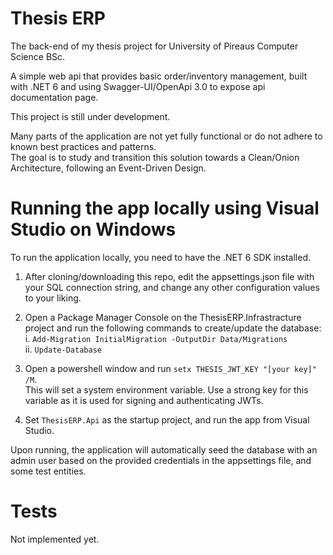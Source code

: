 # Thesis ERP

The back-end of my thesis project for University of Pireaus Computer Science BSc.  

A simple web api that provides basic order/inventory management, built with .NET 6 and using Swagger-UI/OpenApi 3.0 to expose api documentation page. 

This project is still under development.  

Many parts of the application are not yet fully functional or do not adhere to known best practices and patterns.  
The goal is to study and transition this solution towards a Clean/Onion Architecture, following an Event-Driven Design. 

# Running the app locally using Visual Studio on Windows

To run the application locally, you need to have the .NET 6 SDK installed.  

1. After cloning/downloading this repo, edit the appsettings.json file with your SQL connection string, and change any other configuration values to your liking.  

2. Open a Package Manager Console on the ThesisERP.Infrastracture project and run the following commands to create/update the database:
  i. `Add-Migration InitialMigration -OutputDir Data/Migrations`  
  ii. `Update-Database`

3. Open a powershell window and run `setx THESIS_JWT_KEY "[your key]" /M`.  
  This will set a system environment variable. Use a strong key for this variable as it is used for signing and authenticating JWTs. 

4. Set `ThesisERP.Api` as the startup project, and run the app from Visual Studio. 

Upon running, the application will automatically seed the database with an admin user based on the provided credentials in the appsettings file, and some test entities.  

# Tests

Not implemented yet.
